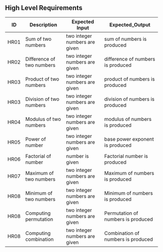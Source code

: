 ## High Level Requirements

| ID  | Description  | Expected Input  | Expected_Output  |
| --- | ------------ | --------- | ------- |
| HR01| Sum of two numbers | two integer numbers are given | sum of numbers is produced |
| HR02| Difference of two numbers | two integer numbers are given | difference of numbers is produced |
| HR03| Product of two numbers | two integer numbers are given | product of numbers is produced |
| HR03| Division of two numbers | two integer numbers are given | division of numbers is produced |
| HR04| Modulus of two numbers | two integer numbers are given | modulus of numbers is produced |
| HR05| Power of number | two integer numbers are given | base power exponent is produced |
| HR06| Factorial of number | number is given | Factorial number is produced |
| HR07| Maximum of two numbers | two integer numbers are given | Maximum of numbers is produced |
| HR08| Minimum of two numbers | two integer numbers are given | Minimum of numbers is produced |
| HR08| Computing permutation  | two integer numbers are given | Permutation of numbers is produced |
| HR08| Computing combination  | two integer numbers are given | Combination of numbers is produced |
